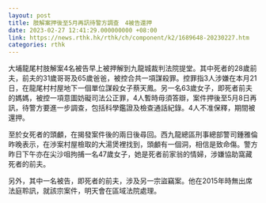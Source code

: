 ```yaml
---
layout: post
title: 肢解案押後至5月再訊待警方調查　4被告還押
date: 2023-02-27 12:41:29.000000000 +08:00
link: https://news.rthk.hk/rthk/ch/component/k2/1689648-20230227.htm
categories: rthk
---
```


大埔龍尾村肢解案4名被告早上被押解到九龍城裁判法院提堂。其中死者的28歲前夫，前夫的31歲哥哥及65歲爸爸，被控合共一項謀殺罪。控罪指3人涉嫌在本月21日，在龍尾村村屋地下一個單位謀殺女子蔡天鳳。另一名63歲女子，即死者前夫的媽媽，被控一項意圖妨礙司法公正罪，4人暫時毋須答辯，案件押後至5月8日再訊，待警方要進一步調查，包括科學鑑證及檢查通話紀錄。4人不准保釋，期間被還押。

至於女死者的頭顱，在揭發案件後的兩日後尋回。西九龍總區刑事總部警司鍾雅倫昨晚表示，在渉案村屋檢取的大湯煲裡找到，頭顱有一個洞，相信是致命傷。警方昨日下午亦在尖沙咀拘捕一名47歲女子，她是死者前家翁的情婦，涉嫌協助窩藏死者的前夫。

另外，其中一名被告，即死者的前夫，涉及另一宗盜竊案。他在2015年時無出席法庭聆訊，就該宗案件，明天會在區域法院處理。
